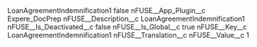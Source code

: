 <?xml version="1.0" encoding="UTF-8"?>
<CustomMetadata xmlns="http://soap.sforce.com/2006/04/metadata" xmlns:xsi="http://www.w3.org/2001/XMLSchema-instance" xmlns:xsd="http://www.w3.org/2001/XMLSchema">
    <label>LoanAgreementIndemnification1</label>
    <protected>false</protected>
    <values>
        <field>nFUSE__App_Plugin__c</field>
        <value xsi:type="xsd:string">Expere_DocPrep</value>
    </values>
    <values>
        <field>nFUSE__Description__c</field>
        <value xsi:type="xsd:string">LoanAgreementIndemnification1</value>
    </values>
    <values>
        <field>nFUSE__Is_Deactivated__c</field>
        <value xsi:type="xsd:boolean">false</value>
    </values>
    <values>
        <field>nFUSE__Is_Global__c</field>
        <value xsi:type="xsd:boolean">true</value>
    </values>
    <values>
        <field>nFUSE__Key__c</field>
        <value xsi:type="xsd:string">LoanAgreementIndemnification1</value>
    </values>
    <values>
        <field>nFUSE__Translation__c</field>
        <value xsi:nil="true"/>
    </values>
    <values>
        <field>nFUSE__Value__c</field>
        <value xsi:type="xsd:string">1</value>
    </values>
</CustomMetadata>
